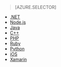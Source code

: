 > [AZURE.SELECTOR]
- [.NET](../articles/storage/storage-dotnet-how-to-use-blobs.md)
- [Node.js](../articles/storage/storage-nodejs-how-to-use-blob-storage.md)
- [Java](../articles/storage/storage-java-how-to-use-blob-storage.md)
- [C++](../articles/storage/storage-c-plus-plus-how-to-use-blobs.md)
- [PHP](../articles/storage/storage-php-how-to-use-blobs.md)
- [Ruby](../articles/storage/storage-ruby-how-to-use-blob-storage.md)
- [Python](../articles/storage/storage-python-how-to-use-blob-storage.md)
- [iOS](../articles/storage/storage-ios-how-to-use-blob-storage.md)
- [Xamarin](../articles/storage/storage-xamarin-blob-storage.md)

<!--HONumber=Oct16_HO2-->


